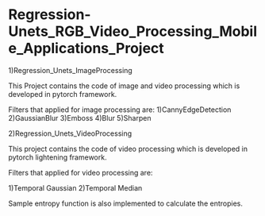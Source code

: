 # Regression-Unets_RGB_Video_Processing_Mobile_Applications_Project

1)Regression_Unets_ImageProcessing

This Project contains the code of image and video processing which is developed in pytorch framework.

Filters that applied for image processing are:
  1)CannyEdgeDetection
  2)GaussianBlur
  3)Emboss
  4)Blur
  5)Sharpen
  
2)Regression_Unets_VideoProcessing

This project contains the code of video processing which is developed in pytorch lightening framework.

Filters that applied for video processing are:

  1)Temporal Gaussian
  2)Temporal Median

  Sample entropy function is also implemented to calculate the entropies.
